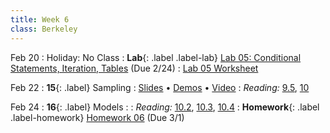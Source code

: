 ```yaml
---
title: Week 6
class: Berkeley
---
```


Feb 20
: Holiday: No Class
: **Lab**{: .label .label-lab} [Lab 05: Conditional Statements, Iteration, Tables](https://data8.datahub.berkeley.edu/hub/user-redirect/git-pull?repo=https%3A%2F%2Fgithub.com%2Fdata-8%2Fmaterials-sp23&urlpath=retro%2Ftree%2Fmaterials-sp23%2Fmaterials%2Fsp23%2Flab%2Flab05%2Flab05.ipynb&branch=main) (Due 2/24)
  : [Lab 05 Worksheet](https://drive.google.com/file/d/1MsUKZUHHidoLc41NNBXQzGsP8fexp8Vk/view?usp=sharing)

Feb 22
: **15**{: .label} Sampling
  : [Slides](https://docs.google.com/presentation/d/1aMuFPn3ugSu_yv72y1wvArTBnCWslM--_ZjmnHN49V8/edit?usp=sharing) &#8226; [Demos](https://data8.datahub.berkeley.edu/hub/user-redirect/git-pull?repo=https%3A%2F%2Fgithub.com%2Fdata-8%2Fmaterials-sp23&urlpath=retro%2Ftree%2Fmaterials-sp23%2Flec%2Flec15.ipynb&branch=main) &#8226; [Video](https://youtu.be/hAhGnR1DkFE)
: *Reading:* [9.5](https://inferentialthinking.com/chapters/09/5/Finding_Probabilities.html), [10](https://inferentialthinking.com/chapters/10/Sampling_and_Empirical_Distributions.html)

Feb 24
: **16**{: .label} Models
  : <!--[Slides]#) &#8226; [Demos](#) &#8226; [Video](#)-->
: *Reading:* [10.2](https://inferentialthinking.com/chapters/10/2/Sampling_from_a_Population.html), [10.3](https://inferentialthinking.com/chapters/10/3/Empirical_Distribution_of_a_Statistic.html), [10.4](https://inferentialthinking.com/chapters/10/4/Random_Sampling_in_Python.html)
: **Homework**{: .label .label-homework} [Homework 06](https://data8.datahub.berkeley.edu/hub/user-redirect/git-pull?repo=https%3A%2F%2Fgithub.com%2Fdata-8%2Fmaterials-sp23&urlpath=retro%2Ftree%2Fmaterials-sp23%2F%2Fmaterials%2Fsp23%2Fhw%2Fhw06%2Fhw06.ipynb&branch=main) (Due 3/1)
